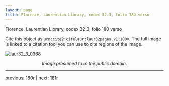 ```yaml
---
layout: page
title: Florence, Laurentian Library, codex 32.3, folio 180 verso
---
```


Florence, Laurentian Library, codex 32.3, folio 180 verso

Cite this object as `urn:cite2:citelaur:laur32pages.v1:180v`.  The full image is linked to a citation tool you can use to cite regions of the image.

[![laur32_3_0368](http://www.homermultitext.org/iipsrv?IIIF=/project/homer/pyramidal/deepzoom/citelaur/laur32imgs/v1/laur32_3_0368.tif/full/800,/0/default.jpg)](http://www.homermultitext.org/ict2/?urn=urn:cite2:citelaur:laur32imgs.v1:laur32_3_0368) 

<p style="text-align: center; font-style: italic;">Image presumed to in the public domain.</p>

---

previous: [180r](../180r/) | next: [181r](../181r/)